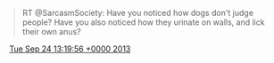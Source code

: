 > RT @SarcasmSociety: Have you noticed how dogs don't judge people? Have you also noticed how they urinate on walls, and lick their own anus?

<img src="../../media/tweet.ico" width="12" /> [Tue Sep 24 13:19:56 +0000 2013](https://twitter.com/DromerDenker/status/382494611606093824)